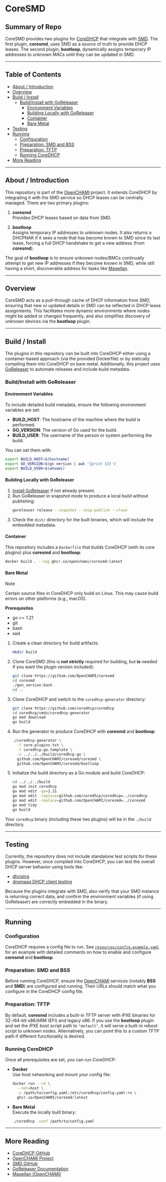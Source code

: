 
# CoreSMD

## Summary of Repo

CoreSMD provides two plugins for [CoreDHCP](https://github.com/coredhcp/coredhcp) that integrate with [SMD](https://github.com/OpenCHAMI/smd). The first plugin, **coresmd**, uses SMD as a source of truth to provide DHCP leases. The second plugin, **bootloop**, dynamically assigns temporary IP addresses to unknown MACs until they can be updated in SMD.

---

## Table of Contents

- [About / Introduction](#about--introduction)
- [Overview](#overview)
- [Build / Install](#build--install)
  - [Build/Install with GoReleaser](#buildinstall-with-goreleaser)
    - [Environment Variables](#environment-variables)
    - [Building Locally with GoReleaser](#building-locally-with-goreleaser)
    - [Container](#container)
    - [Bare Metal](#bare-metal)
- [Testing](#testing)
- [Running](#running)
  - [Configuration](#configuration)
  - [Preparation: SMD and BSS](#preparation-smd-and-bss)
  - [Preparation: TFTP](#preparation-tftp)
  - [Running CoreDHCP](#running-coredhcp)
- [More Reading](#more-reading)

---

## About / Introduction

This repository is part of the [OpenCHAMI](https://openchami.org) project. It extends CoreDHCP by integrating it with the SMD service so DHCP leases can be centrally managed. There are two primary plugins:

1. **coresmd**  
   Provides DHCP leases based on data from SMD.

2. **bootloop**  
   Assigns temporary IP addresses to unknown nodes. It also returns a DHCPNAK if it sees a node that has become known to SMD since its last lease, forcing a full DHCP handshake to get a new address (from **coresmd**).

The goal of **bootloop** is to ensure unknown nodes/BMCs continually attempt to get new IP addresses if they become known in SMD, while still having a short, discoverable address for tasks like [Magellan](https://github.com/OpenCHAMI/magellan).

---

## Overview

CoreSMD acts as a pull-through cache of DHCP information from SMD, ensuring that new or updated details in SMD can be reflected in DHCP lease assignments. This facilitates more dynamic environments where nodes might be added or changed frequently, and also simplifies discovery of unknown devices via the **bootloop** plugin.

---

## Build / Install

The plugins in this repository can be built into CoreDHCP either using a container-based approach (via the provided Dockerfile) or by statically compiling them into CoreDHCP on bare metal. Additionally, this project uses [GoReleaser](https://goreleaser.com/) to automate releases and include build metadata.

### Build/Install with GoReleaser

#### Environment Variables

To include detailed build metadata, ensure the following environment variables are set:

- **BUILD_HOST**: The hostname of the machine where the build is performed.
- **GO_VERSION**: The version of Go used for the build.
- **BUILD_USER**: The username of the person or system performing the build.

You can set them with:

```bash
export BUILD_HOST=$(hostname)
export GO_VERSION=$(go version | awk '{print $3}')
export BUILD_USER=$(whoami)
```

#### Building Locally with GoReleaser

1. [Install GoReleaser](https://goreleaser.com/install/) if not already present.
2. Run GoReleaser in snapshot mode to produce a local build without publishing:
   ```bash
   goreleaser release --snapshot --skip-publish --clean
   ```
3. Check the `dist/` directory for the built binaries, which will include the embedded metadata.

#### Container

This repository includes a `Dockerfile` that builds CoreDHCP (with its core plugins) plus **coresmd** and **bootloop**:

```bash
docker build . --tag ghcr.io/openchami/coresmd:latest
```

#### Bare Metal

> [!NOTE]
> Certain source files in CoreDHCP only build on Linux. This may cause build errors on other platforms (e.g., macOS).  

**Prerequisites**  
- go >= 1.21  
- git  
- bash  
- sed  

1. Create a clean directory for build artifacts:
   ```bash
   mkdir build
   ```
2. Clone CoreSMD (this is **not strictly** required for building, but **is** needed if you want the plugin version included):
   ```bash
   git clone https://github.com/OpenCHAMI/coresmd
   cd coresmd
   ./gen_version.bash
   cd ..
   ```
3. Clone CoreDHCP and switch to the `coredhcp-generator` directory:
   ```bash
   git clone https://github.com/coredhcp/coredhcp
   cd coredhcp/cmds/coredhcp-generator
   go mod download
   go build
   ```
4. Run the generator to produce CoreDHCP with **coresmd** and **bootloop**:
   ```bash
   ./coredhcp-generator \
     -f core-plugins.txt \
     -t coredhcp.go.template \
     -o ../../../build/coredhcp.go \
     github.com/OpenCHAMI/coresmd/coresmd \
     github.com/OpenCHAMI/coresmd/bootloop
   ```
5. Initialize the build directory as a Go module and build CoreDHCP:
   ```bash
   cd ../../../build
   go mod init coredhcp
   go mod edit -go=1.21
   go mod edit -replace=github.com/coredhcp/coredhcp=../coredhcp
   go mod edit -replace=github.com/OpenCHAMI/coresmd=../coresmd
   go mod tidy
   go build
   ```

Your `coredhcp` binary (including these two plugins) will be in the `./build` directory.

---

## Testing

Currently, the repository does not include standalone test scripts for these plugins. However, once compiled into CoreDHCP, you can test the overall DHCP server behavior using tools like:

- [dhcping](https://github.com/rickardw/dhcping)
- [dnsmasq DHCP client testing](http://www.thekelleys.org.uk/dnsmasq/doc.html)

Because the plugins integrate with SMD, also verify that your SMD instance is returning correct data, and confirm the environment variables (if using GoReleaser) are correctly embedded in the binary.

---

## Running

### Configuration

CoreDHCP requires a config file to run. See [`resources/config.example.yaml`](resources/config.example.yaml) for an example with detailed comments on how to enable and configure **coresmd** and **bootloop**.

### Preparation: SMD and BSS

Before running CoreDHCP, ensure the [OpenCHAMI](https://openchami.org) services (notably **BSS** and **SMD**) are configured and running. Their URLs should match what you configure in the CoreDHCP config file.

### Preparation: TFTP

By default, **coresmd** includes a built-in TFTP server with iPXE binaries for 32-/64-bit x86/ARM (EFI) and legacy x86. If you use the **bootloop** plugin and set the iPXE boot script path to `"default"`, it will serve a built-in reboot script to unknown nodes. Alternatively, you can point this to a custom TFTP path if different functionality is desired.

### Running CoreDHCP

Once all prerequisites are set, you can run CoreDHCP:

- **Docker**  
  Use host networking and mount your config file:
  ```bash
  docker run --rm \
    --net=host \
    -v /path/to/config.yaml:/etc/coredhcp/config.yaml:ro \
    ghcr.io/OpenCHAMI/coresmd:latest
  ```

- **Bare Metal**  
  Execute the locally built binary:
  ```bash
  ./coredhcp -conf /path/to/config.yaml
  ```

---

## More Reading

- [CoreDHCP GitHub](https://github.com/coredhcp/coredhcp)
- [OpenCHAMI Project](https://openchami.org)
- [SMD GitHub](https://github.com/OpenCHAMI/smd)
- [GoReleaser Documentation](https://goreleaser.com/install/)
- [Magellan (OpenCHAMI)](https://github.com/OpenCHAMI/magellan)

